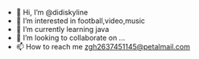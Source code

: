 - 👋 Hi, I’m @didiskyline
- 👀 I’m interested in football,video,music
- 🌱 I’m currently learning java
- 💞️ I’m looking to collaborate on ...
- 📫 How to reach me zgh2637451145@petalmail.com

<!---
didiskyline/didiskyline is a ✨ special ✨ repository because its `README.md` (this file) appears on your GitHub profile.
You can click the Preview link to take a look at your changes.
--->
